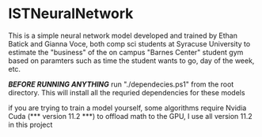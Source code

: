 # ISTNeuralNetwork

This is a simple neural network model
developed and trained by Ethan Batick and Gianna Voce,
both comp sci students at Syracuse University to 
estimate the "business" of the on campus
"Barnes Center" student gym based on paramters such as
time the student wants to go, day of the week, etc.

***BEFORE RUNNING ANYTHING***
run "./dependecies.ps1" from the root directory.
This will install all the requried dependencies for 
these models

if you are trying to train a model yourself,
some algorithms require Nvidia Cuda (*** version 11.2 ***) to offload
math to the GPU, I use all version 11.2 in this project
